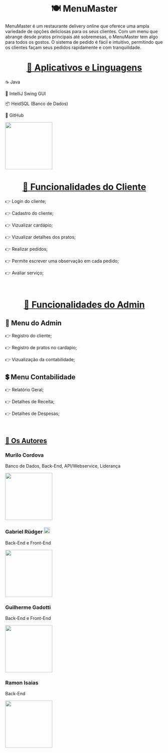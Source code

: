 <h1 align="center">🍽 MenuMaster</h1>
<p>MenuMaster é um restaurante delivery online que oferece uma ampla variedade de opções deliciosas para os seus clientes. Com um menu que abrange desde pratos principais até sobremesas, o MenuMaster tem algo para todos os gostos. O sistema de pedido é fácil e intuitivo, permitindo que os clientes façam seus pedidos rapidamente e com tranquilidade.</p>

<h1 align="center">
    <a href="https://youtu.be/oOp5fgR8S-I">🚀 Aplicativos e Linguagens </a>
</h1>
<p> ☕️ Java </p>
<p> 🌌 IntelliJ Swing GUI </p>
<p> 📦 HeidSQL (Banco de Dados) </p>
<p> 🥔 GitHub </p>

<img src="https://media.tenor.com/05u_m7AsVFEAAAAd/frango-andando-frango-assado-andando.gif"  width="150" height="150" width:200px height:200px>

<h1 align="center">
    <a href="https://pt-br.reactjs.org/">👥 Funcionalidades do Cliente </a>
</h1>
<p> 👉 Login do cliente;</p>
<p> 👉 Cadastro do cliente;</p>
<p> 👉 Vizualizar cardápio;</p>
<p> 👉 Vizualizar detalhes dos pratos;</p>
<p> 👉 Realizar pedidos;</p>
<p> 👉 Permite escrever uma observação em cada pedido;</p>
<p> 👉 Avaliar serviço;</p>
<br>

<h1 align="center">
    <a href="https://pt-br.reactjs.org/">👤 Funcionalidades do Admin </a>
</h1>
<h2 align="left">👤 Menu do Admin</h2>
<p> 👉 Registro do cliente;</p>
<p> 👉 Registro de pratos no cardapio;</p>
<p> 👉 Vizualização da contabilidade;</p>
<h2 align="left">💲 Menu Contabilidade</h2>
<p> 👉 Relatório Geral;</p>
<p> 👉 Detalhes de Receita;</p>
<p> 👉 Detalhes de Despesas;</p>
<br>

<h2 align="left">
    <a href="https://github.com/GabrielRudger0/MenuMaster">🦅 Os Autores</a>
</h2>

<h3 href="https://github.com/MuriloCordova" align="left">Murilo Cordova</h3>
<p>   Banco de Dados, Back-End, API/Webservice, Liderança</p>
<img src="https://media.tenor.com/JLxHN8AfAtQAAAAM/this-is-elon-musk-elon-musk.gif" width="150" height="150">

<h3 href=""https://github.com/GabrielRudger0" align="left"> Gabriel Rüdger <img src="https://media.tenor.com/05u_m7AsVFEAAAAd/frango-andando-frango-assado-andando.gif"  width="20" height="20" width:200px height:200px> </h3>
<p>   Back-End e Front-End  </p>
<img src="https://media.tenor.com/-olKpbFHbNEAAAAM/cena.gif" width="150" height="150">

<h3 href="https://github.com/GuilhermeGadotti" align="left">Guilherme Gadotti </h3>
<p>   Back-End e Front-End</p>
<img src="https://media.tenor.com/yLIeWZwYM1gAAAAC/the-wok-the-rock.gif" width="150" height="150">

<h3 href="https://github.com/RamonSilva8" align="left">Ramon Isaias</h3>
<p>   Back-End</p>
<img src="https://media.tenor.com/Pl4WC5dd83UAAAAC/meme-memes.gif" width="150" height="150">

